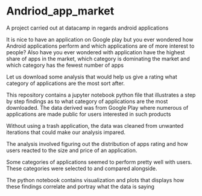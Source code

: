 # Andriod_app_market
A project carried out at datacamp in regards android applications

It is nice to have an application on Google play but you ever wondered how Android applications perform and which applications are of more interest to people?
Also have you ever wondered with application have the highest share of apps in the market, which category is dominating the market and which category has the fewest number of apps

Let us download some analysis that would help us give a rating what category of applications are the most sort after.

This repository contains a jupyter notebook python file that illustrates a step by step findings as to what category of applications are the most downloaded. The data derived was from Google Play where numerous of applications are made public for users interested in such products

Without using a trash application, the data was cleaned from unwanted iterations that could make our analysis impared. 

The analysis involved figuring out the distribution of apps rating and how users reacted to the size and price of an application.

Some categories of applications seemed to perform pretty well with users. These categories were selected to and compared alongside.

The python notebook contains visualization and plots that displays how these findings correlate and portray what the data is saying

